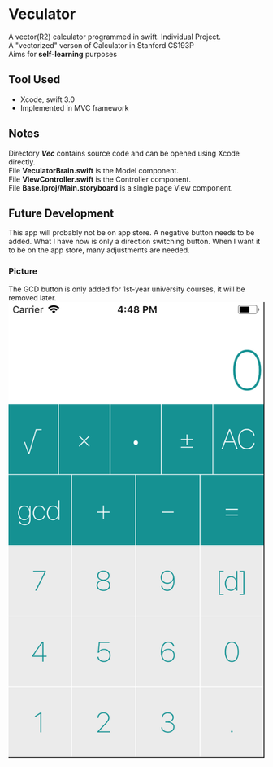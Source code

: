 # Veculator
A vector(R2) calculator programmed in swift. Individual Project.
<br>A "vectorized" verson of Calculator in Stanford CS193P 
<br>Aims for **self-learning** purposes

## Tool Used
- Xcode, swift 3.0
- Implemented in MVC framework

## Notes
Directory **_Vec_** contains source code and can be opened using Xcode directly.
<br>File **VeculatorBrain.swift** is the Model component.
<br>File **ViewController.swift** is the Controller component.
<br>File **Base.Iproj/Main.storyboard** is a single page View component. 

## Future Development
This app will probably not be on app store. A negative button needs to be added. What I have now is only a direction switching button. When I want it to be on the app store, many adjustments are needed.

### Picture
The GCD button is only added for 1st-year university courses, it will be removed later.<br>
![alt text](image.png)
